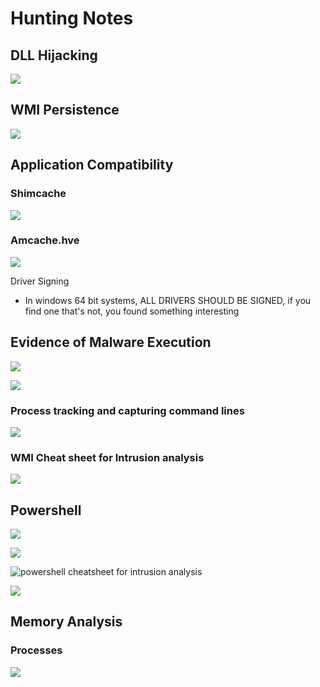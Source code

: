 # Hunting Notes

## DLL Hijacking

![](<../.gitbook/assets/image (48) (1).png>)

## WMI Persistence

![](<../.gitbook/assets/image (80) (1).png>)

## Application Compatibility

### Shimcache

![](<../.gitbook/assets/image (59) (1) (1).png>)

### Amcache.hve

![](<../.gitbook/assets/image (49) (1).png>)

Driver Signing

* In windows 64 bit systems, ALL DRIVERS SHOULD BE SIGNED, if you find one that's not, you found something interesting

## Evidence of Malware Execution

![](<../.gitbook/assets/image (77).png>)

![](<../.gitbook/assets/image (57).png>)

### Process tracking and capturing command lines

![](<../.gitbook/assets/image (55).png>)

### WMI Cheat sheet for Intrusion analysis

![](<../.gitbook/assets/image (42).png>)

## Powershell

![](<../.gitbook/assets/image (90) (1).png>)

![](<../.gitbook/assets/image (58) (1).png>)

![powershell cheatsheet for intrusion analysis](<../.gitbook/assets/image (52).png>)

![](<../.gitbook/assets/image (41).png>)

## Memory Analysis

### Processes

![](<../.gitbook/assets/image (51).png>)

